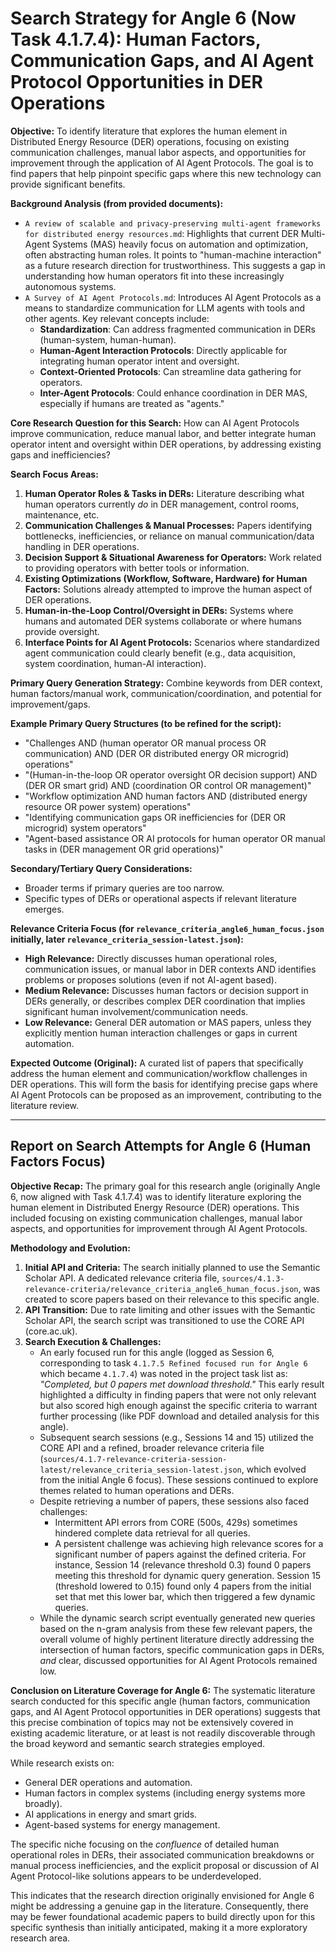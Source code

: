 # Search Strategy for Angle 6 (Now Task 4.1.7.4): Human Factors, Communication Gaps, and AI Agent Protocol Opportunities in DER Operations

**Objective:** To identify literature that explores the human element in Distributed Energy Resource (DER) operations, focusing on existing communication challenges, manual labor aspects, and opportunities for improvement through the application of AI Agent Protocols. The goal is to find papers that help pinpoint specific gaps where this new technology can provide significant benefits.

**Background Analysis (from provided documents):**
*   `A review of scalable and privacy-preserving multi-agent frameworks for distributed energy resources.md`: Highlights that current DER Multi-Agent Systems (MAS) heavily focus on automation and optimization, often abstracting human roles. It points to "human-machine interaction" as a future research direction for trustworthiness. This suggests a gap in understanding how human operators fit into these increasingly autonomous systems.
*   `A Survey of AI Agent Protocols.md`: Introduces AI Agent Protocols as a means to standardize communication for LLM agents with tools and other agents. Key relevant concepts include:
    *   **Standardization**: Can address fragmented communication in DERs (human-system, human-human).
    *   **Human-Agent Interaction Protocols**: Directly applicable for integrating human operator intent and oversight.
    *   **Context-Oriented Protocols**: Can streamline data gathering for operators.
    *   **Inter-Agent Protocols**: Could enhance coordination in DER MAS, especially if humans are treated as "agents."

**Core Research Question for this Search:**
How can AI Agent Protocols improve communication, reduce manual labor, and better integrate human operator intent and oversight within DER operations, by addressing existing gaps and inefficiencies?

**Search Focus Areas:**
1.  **Human Operator Roles & Tasks in DERs:** Literature describing what human operators currently *do* in DER management, control rooms, maintenance, etc.
2.  **Communication Challenges & Manual Processes:** Papers identifying bottlenecks, inefficiencies, or reliance on manual communication/data handling in DER operations.
3.  **Decision Support & Situational Awareness for Operators:** Work related to providing operators with better tools or information.
4.  **Existing Optimizations (Workflow, Software, Hardware) for Human Factors:** Solutions already attempted to improve the human aspect of DER operations.
5.  **Human-in-the-Loop Control/Oversight in DERs:** Systems where humans and automated DER systems collaborate or where humans provide oversight.
6.  **Interface Points for AI Agent Protocols:** Scenarios where standardized agent communication could clearly benefit (e.g., data acquisition, system coordination, human-AI interaction).

**Primary Query Generation Strategy:**
Combine keywords from DER context, human factors/manual work, communication/coordination, and potential for improvement/gaps.

**Example Primary Query Structures (to be refined for the script):**
*   "Challenges AND (human operator OR manual process OR communication) AND (DER OR distributed energy OR microgrid) operations"
*   "(Human-in-the-loop OR operator oversight OR decision support) AND (DER OR smart grid) AND (coordination OR control OR management)"
*   "Workflow optimization AND human factors AND (distributed energy resource OR power system) operations"
*   "Identifying communication gaps OR inefficiencies for (DER OR microgrid) system operators"
*   "Agent-based assistance OR AI protocols for human operator OR manual tasks in (DER management OR grid operations)"

**Secondary/Tertiary Query Considerations:**
*   Broader terms if primary queries are too narrow.
*   Specific types of DERs or operational aspects if relevant literature emerges.

**Relevance Criteria Focus (for `relevance_criteria_angle6_human_focus.json` initially, later `relevance_criteria_session-latest.json`):**
*   **High Relevance:** Directly discusses human operational roles, communication issues, or manual labor in DER contexts AND identifies problems or proposes solutions (even if not AI-agent based).
*   **Medium Relevance:** Discusses human factors or decision support in DERs generally, or describes complex DER coordination that implies significant human involvement/communication needs.
*   **Low Relevance:** General DER automation or MAS papers, unless they explicitly mention human interaction challenges or gaps in current automation.

**Expected Outcome (Original):**
A curated list of papers that specifically address the human element and communication/workflow challenges in DER operations. This will form the basis for identifying precise gaps where AI Agent Protocols can be proposed as an improvement, contributing to the literature review.

---

## Report on Search Attempts for Angle 6 (Human Factors Focus)

**Objective Recap:** The primary goal for this research angle (originally Angle 6, now aligned with Task 4.1.7.4) was to identify literature exploring the human element in Distributed Energy Resource (DER) operations. This included focusing on existing communication challenges, manual labor aspects, and opportunities for improvement through AI Agent Protocols.

**Methodology and Evolution:**
1.  **Initial API and Criteria:** The search initially planned to use the Semantic Scholar API. A dedicated relevance criteria file, `sources/4.1.3-relevance-criteria/relevance_criteria_angle6_human_focus.json`, was created to score papers based on their relevance to this specific angle.
2.  **API Transition:** Due to rate limiting and other issues with the Semantic Scholar API, the search script was transitioned to use the CORE API (core.ac.uk).
3.  **Search Execution & Challenges:**
    *   An early focused run for this angle (logged as Session 6, corresponding to task `4.1.7.5 Refined focused run for Angle 6` which became `4.1.7.4`) was noted in the project task list as: *"Completed, but 0 papers met download threshold."* This early result highlighted a difficulty in finding papers that were not only relevant but also scored high enough against the specific criteria to warrant further processing (like PDF download and detailed analysis for this angle).
    *   Subsequent search sessions (e.g., Sessions 14 and 15) utilized the CORE API and a refined, broader relevance criteria file (`sources/4.1.7-relevance-criteria-session-latest/relevance_criteria_session-latest.json`, which evolved from the initial Angle 6 focus). These sessions continued to explore themes related to human operations and DERs.
    *   Despite retrieving a number of papers, these sessions also faced challenges:
        *   Intermittent API errors from CORE (500s, 429s) sometimes hindered complete data retrieval for all queries.
        *   A persistent challenge was achieving high relevance scores for a significant number of papers against the defined criteria. For instance, Session 14 (relevance threshold 0.3) found 0 papers meeting this threshold for dynamic query generation. Session 15 (threshold lowered to 0.15) found only 4 papers from the initial set that met this lower bar, which then triggered a few dynamic queries.
    *   While the dynamic search script eventually generated new queries based on the n-gram analysis from these few relevant papers, the overall volume of highly pertinent literature directly addressing the intersection of human factors, specific communication gaps in DERs, *and* clear, discussed opportunities for AI Agent Protocols remained low.

**Conclusion on Literature Coverage for Angle 6:**
The systematic literature search conducted for this specific angle (human factors, communication gaps, and AI Agent Protocol opportunities in DER operations) suggests that this precise combination of topics may not be extensively covered in existing academic literature, or at least is not readily discoverable through the broad keyword and semantic search strategies employed.

While research exists on:
*   General DER operations and automation.
*   Human factors in complex systems (including energy systems more broadly).
*   AI applications in energy and smart grids.
*   Agent-based systems for energy management.

The specific niche focusing on the *confluence* of detailed human operational roles in DERs, their associated communication breakdowns or manual process inefficiencies, and the explicit proposal or discussion of AI Agent Protocol-like solutions appears to be underdeveloped.

This indicates that the research direction originally envisioned for Angle 6 might be addressing a genuine gap in the literature. Consequently, there may be fewer foundational academic papers to build directly upon for this specific synthesis than initially anticipated, making it a more exploratory research area. 